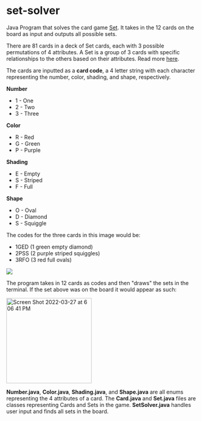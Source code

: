 # set-solver

Java Program that solves the card game [Set](https://en.wikipedia.org/wiki/Set_(card_game)). It takes in the 12 cards on the board as input and outputs all possible sets. 

There are 81 cards in a deck of Set cards, each with 3 possible permutations of 4 attributes. A Set is a group of 3 cards with specific relationships to the others based on their attributes. Read more [here](https://en.wikipedia.org/wiki/Set_(card_game)).

The cards are inputted as a **card code**, a 4 letter string with each character representing the number, color, shading, and shape, respectively. 

**Number**
 - 1 - One
 - 2 - Two
 - 3 - Three

**Color**
 - R - Red
 - G - Green
 - P - Purple

**Shading**
 - E - Empty
 - S - Striped
 - F - Full

**Shape**
- O - Oval
- D - Diamond
- S - Squiggle

The codes for the three cards in this image would be: 
- 1GED (1 green empty diamond)
- 2PSS (2 purple striped squiggles)
- 3RFO (3 red full ovals)

![](https://upload.wikimedia.org/wikipedia/commons/8/8f/Set-game-cards.png)

The program takes in 12 cards as codes and then "draws" the sets in the terminal. If the set above was on the board it would appear as such:

<img width="224" alt="Screen Shot 2022-03-27 at 6 06 41 PM" src="https://user-images.githubusercontent.com/102486685/160302961-34e23c67-133a-4a02-bee2-2a1a892e24bc.png">

**Number.java**, **Color.java**, **Shading.java**, and **Shape.java** are all enums representing the 4 attributes of a card. The **Card.java** and **Set.java** files are classes representing Cards and Sets in the game. **SetSolver.java** handles user input and finds all sets in the board.
